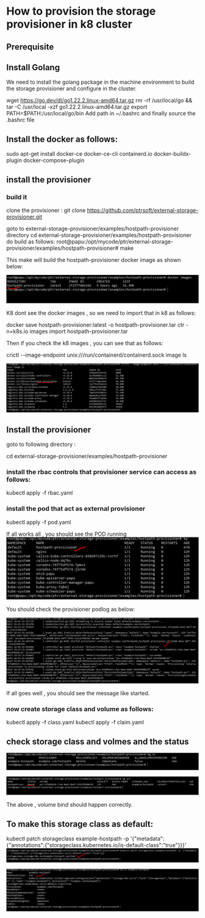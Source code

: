 # How to provision the storage provisioner in k8 cluster

## Prerequisite

## Install Golang

We need to install the golang package in the machine environment to build the storage provisioner and configure in the cluster.

 wget https://go.dev/dl/go1.22.2.linux-amd64.tar.gz
 rm -rf /usr/local/go && tar -C /usr/local -xzf go1.22.2.linux-amd64.tar.gz
 export PATH=$PATH:/usr/local/go/bin
 Add path in ~/.bashrc and finally source the .bashrc file

## Install the docker as follows:
sudo apt-get install docker-ce docker-ce-cli containerd.io docker-buildx-plugin docker-compose-plugin

## install the provisioner

### build it

clone the provisioner :
git clone https://github.com/ptrsoft/external-storage-provisioner.git

goto to external-storage-provisioner/examples/hostpath-provisioner directory
cd external-storage-provisioner/examples/hostpath-provisioner
do build as follows:
root@papu:/opt/mycode/ptr/external-storage-provisioner/examples/hostpath-provisioner# make

This make will build the hostpath-provisioner docker image as shown below:

![alt text](image-1.png)

K8 dont see the docker images , so we need to import that in k8 as follows:

docker save hostpath-provisioner:latest -o hostpath-provisioner.tar
ctr -n=k8s.io images import hostpath-provisioner.tar

Then if you check the k8 images , you can see that as follows:

crictl --image-endpoint unix:///run/containerd/containerd.sock image ls

![alt text](image-2.png)

## Install the provisioner 

goto to following directory :

cd external-storage-provisioner/examples/hostpath-provisioner

### install the rbac controls that provisioner service can access as follows:
kubectl apply -f rbac.yaml
### install the pod that act as external provisioner
kubectl apply -f pod.yaml

If all works all , you should see the POD running
![alt text](image-3.png)

You should check the provisioner podlog as below:

![alt text](image-4.png)

If all goes well , you should see the message like started.

### now create storage class and volume as follows:
kubectl apply -f class.yaml
kubectl apply -f claim.yaml

## check storage class and volmes and the status
![alt text](image-5.png)

![alt text](image-6.png)

The above , volume bind should happen correctly.

## To make this storage class as default:
kubectl patch storageclass example-hostpath -p '{"metadata": {"annotations":{"storageclass.kubernetes.io/is-default-class":"true"}}}'
![alt text](image-7.png)

![alt text](image-8.png)




























